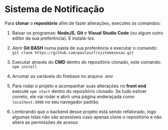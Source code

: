 # Sistema de Notificação

Para **clonar** o **repositório** afim de fazer alterações, executes os comandos:
1. Baixar os programas: **NodeJS**, **Git** e **Visual Studio Code** (ou algum outro editor da sua preferência). E instalá-los.

2. Abrir **Git BASH** numa pasta de sua preferência e executar o comando: `git clone https://github.com/pauloszf/sistemasesau.git` <br>

3. Executar através do **CMD** dentro do repositório clonado, este comando: `npm install`

4. Arrumar as variáveis do firebase no arquivo .env

5. Para rodar o projeto e acompanhar suas alterações no **front end** execute `npm start` dentro do repositório clonado. Se tudo estiver correto, ele vai rodar e abrir uma página enderaçada como `localhost:3000` no seu navegador padrão.

6. Lembrando que o backend desse projeto está sendo refatorado, logo algumas telas não são acessíveis caso apenas clone o repositório e não altere as permissões de acesso
